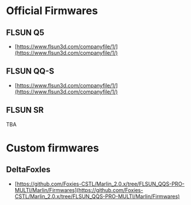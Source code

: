 # Official Firmwares

## FLSUN Q5
 * [https://www.flsun3d.com/companyfile/1/](https://www.flsun3d.com/companyfile/1/)

## FLSUN QQ-S
 * [https://www.flsun3d.com/companyfile/1/](https://www.flsun3d.com/companyfile/1/)

## FLSUN SR
TBA
# Custom firmwares

## DeltaFoxIes

 * [https://github.com/Foxies-CSTL/Marlin_2.0.x/tree/FLSUN_QQS-PRO-MULTI/Marlin/Firmwares](https://github.com/Foxies-CSTL/Marlin_2.0.x/tree/FLSUN_QQS-PRO-MULTI/Marlin/Firmwares)